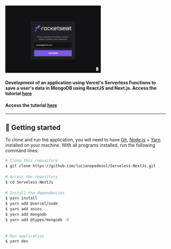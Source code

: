 <br>
<div align="justify">
  <img width="300" alt="NextJS-ChakraUI" src="./.github/assets/img.png" />

  <h4 align="left">
    Development of an application using Vercel's Serverless Functions to save a user's data in MongoDB using ReactJS and Next.js.
      Access the tutorial <a href="https://www.youtube.com/watch?v=Cz55Jmhfw84">here</a>
  </h4>
   <h4 align="left">
      Access the tutorial <a href="https://www.youtube.com/watch?v=Cz55Jmhfw84">here</a>
  </h4>
</div>

---

## 🚀 Getting started

To clone and run the application, you will need to have [Git](https://git-scm.com), [Node.js](https://nodejs.org) + [Yarn](https://yarnpkg.com) installed on your machine. With all programs installed, run the following command lines:


```bash
# Clone this repository
$ git clone https://github.com/lucianopedesol/Serveless-NextJs.git

# Access the repository
$ cd Serveless-NextJs

# Install the dependencies
$ yarn install
$ yarn add @vercel/node
$ yarn add axios
$ yarn add mongodb
$ yarn add @types/mongodb -D


# Run application
$ yarn dev
```


